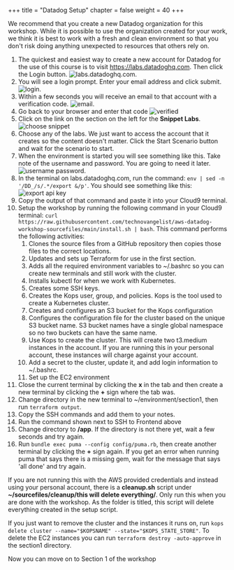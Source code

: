 ﻿+++
title = "Datadog Setup"
chapter = false
weight = 40
+++



We recommend that you create a new Datadog organization for this workshop. While it is possible to use the organization created for your work, we think it is best to work with a fresh and clean environment so that you don't risk doing anything unexpected to resources that others rely on.

1. The quickest and easiest way to create a new account for Datadog for the use of this course is to visit https://labs.datadoghq.com. Then click the Login button. ![labs.datadoghq.com](/images/DD-labs-login.png). 
2. You will see a login prompt. Enter your email address and click submit. ![login](/images/dd-login-screen.png). 
3. Within a few seconds you will receive an email to that account with a verification code. ![email](/images/dd-email-verify.png).
4. Go back to your browser and enter that code ![verified](/images/dd-verified.png)
5. Click on the link on the section on the left for the **Snippet Labs**.![choose snippet](/images/dd-choose-snippet.png)
6. Choose any of the labs. We just want to access the account that it creates so the content doesn't matter. Click the Start Scenario button and wait for the scenario to start.
7. When the environment is started you will see something like this. Take note of the username and password. You are going to need it later. ![username password](/images/dd-usernamepassword.png).
8. In the terminal on labs.datadoghq.com, run the command: `env | sed -n '/DD_/s/.*/export &/p'`. You should see something like this: ![export api key](/images/dd-export-api-key.png)
9. Copy the output of that command and paste it into your Cloud9 terminal. 
10. Setup the workshop by running the following command in your Cloud9 terminal: `curl https://raw.githubusercontent.com/technovangelist/aws-datadog-workshop-sourcefiles/main/install.sh | bash`. This command performs the following activities:
    1.  Clones the source files from a GitHub repository then copies those files to the correct locations.
    2.  Updates and sets up Terraform for use in the first section.
    3.  Adds all the required environment variables to ~/.bashrc so you can create new terminals and still work with the cluster.
    4.  Installs kubectl for when we work with Kubernetes.
    5.  Creates some SSH keys.
    6.  Creates the Kops user, group, and policies. Kops is the tool used to create a Kubernetes cluster.
    7.  Creates and configures an S3 bucket for the Kops configuration
    8.  Configures the configuration file for the cluster based on the unique S3 bucket name. S3 bucket names have a single global namespace so no two buckets can have the same name.
    9.  Use Kops to create the cluster. This will create two t3.medium instances in the account. If you are running this in your personal account, these instances will charge against your account. 
    10. Add a secret to the cluster, update it, and add login information to ~/.bashrc.
    11. Set up the EC2 environment
11. Close the current terminal by clicking the **x** in the tab and then create a new terminal by clicking the **+** sign where the tab was. 
12. Change directory in the new terminal to ~/environment/section1, then run `terraform output`.
13. Copy the SSH commands and add them to your notes.
14. Run the command shown next to SSH to Frontend above
15. Change directory to **/app**. If the directory is not there yet, wait a few seconds and try again.
16. Run `bundle exec puma --config config/puma.rb`, then create another terminal by clicking the **+** sign again. If you get an error when running puma that says there is a missing gem, wait for the message that says 'all done' and try again.

If you are not running this with the AWS provided credentials and instead using your personal account, there is a **cleanup.sh** script under **~/sourcefiles/cleanup/this will delete everything/**. Only run this when you are done with the workshop. As the folder is titled, this script will delete everything created in the setup script.

If you just want to remove the cluster and the instances it runs on, run `kops delete cluster --name="$KOPSNAME" --state="$KOPS_STATE_STORE"`. To delete the EC2 instances you can run `terraform destroy -auto-approve` in the section1 directory.

Now you can move on to Section 1 of the workshop
